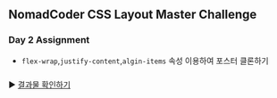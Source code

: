 ## NomadCoder CSS Layout Master Challenge
### Day 2 Assignment

- `flex-wrap`,`justify-content`,`algin-items` 속성 이용하여 포스터 클론하기
### 
 ▶ [결과물 확인하기](https://consideratealicebluewatchdog.tinakim.repl.co/)
